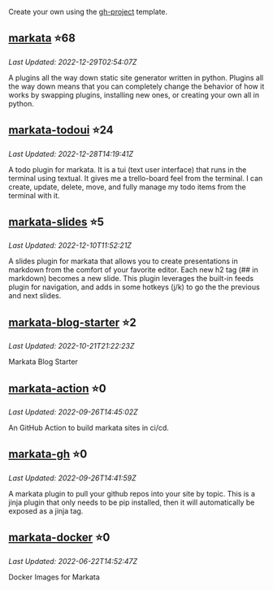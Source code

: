 
Create your own using the
[gh-project](https://github.com/WaylonWalker/gh-projects/generate) template.


## [markata](https://github.com/WaylonWalker/markata) ⭐68
_Last Updated: 2022-12-29T02:54:07Z_

A plugins all the way down static site generator written in python.  Plugins all the way down means that you can completely change the behavior of how it works by swapping plugins, installing new ones, or creating your own all in python.

## [markata-todoui](https://github.com/WaylonWalker/markata-todoui) ⭐24
_Last Updated: 2022-12-28T14:19:41Z_

A todo plugin for markata.  It is a tui (text user interface) that runs in the terminal using textual.  It gives me a trello-board feel from the terminal.  I can create, update, delete, move, and fully manage my todo items from the terminal with it.

## [markata-slides](https://github.com/WaylonWalker/markata-slides) ⭐5
_Last Updated: 2022-12-10T11:52:21Z_

A slides plugin for markata that allows you to create presentations in markdown from the comfort of your favorite editor.  Each new h2 tag (## in markdown) becomes a new slide.  This plugin leverages the built-in feeds plugin for navigation, and adds in some hotkeys (j/k) to go the the previous and next slides.

## [markata-blog-starter](https://github.com/WaylonWalker/markata-blog-starter) ⭐2
_Last Updated: 2022-10-21T21:22:23Z_

Markata Blog Starter

## [markata-action](https://github.com/WaylonWalker/markata-action) ⭐0
_Last Updated: 2022-09-26T14:45:02Z_

An GitHub Action to build markata sites in ci/cd. 

## [markata-gh](https://github.com/WaylonWalker/markata-gh) ⭐0
_Last Updated: 2022-09-26T14:41:59Z_

A markata plugin to pull your github repos into your site by topic.  This is a jinja plugin that only needs to be pip installed, then it will automatically be exposed as a jinja tag.

## [markata-docker](https://github.com/WaylonWalker/markata-docker) ⭐0
_Last Updated: 2022-06-22T14:52:47Z_

Docker Images for Markata